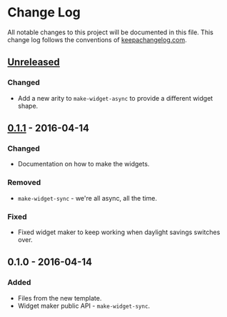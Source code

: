 # Change Log
All notable changes to this project will be documented in this file. This change log follows the conventions of [keepachangelog.com](http://keepachangelog.com/).

## [Unreleased]
### Changed
- Add a new arity to `make-widget-async` to provide a different widget shape.

## [0.1.1] - 2016-04-14
### Changed
- Documentation on how to make the widgets.

### Removed
- `make-widget-sync` - we're all async, all the time.

### Fixed
- Fixed widget maker to keep working when daylight savings switches over.

## 0.1.0 - 2016-04-14
### Added
- Files from the new template.
- Widget maker public API - `make-widget-sync`.

[Unreleased]: https://github.com/your-name/pointmanip/compare/0.1.1...HEAD
[0.1.1]: https://github.com/your-name/pointmanip/compare/0.1.0...0.1.1
